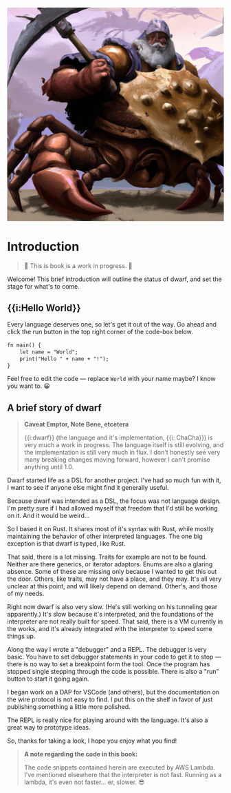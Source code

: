 ![Cwarf Painting](images/cwarf.png)

# Introduction

> 🚧 This is book is a work in progress. 🚧

Welcome!
This brief introduction will outline the status of dwarf, and set the stage for what's to come.

## {{i:Hello World}}

Every language deserves one, so let's get it out of the way.
Go ahead and click the run button in the top right corner of the code-box below.

```dwarf, editable
fn main() {
    let name = "World";
    print("Hello " + name + "!");
}
```

Feel free to edit the code — replace `World` with your name maybe?
I know you want to. 😀

## A brief story of dwarf

> **Caveat Emptor, Note Bene, etcetera**
>
> {{i:dwarf}} (the language and it's implementation, {{i: ChaCha}}) is very much a work in progress.
> The language itself is still evolving, and the implementation is still very much in flux.
> I don't honestly see very many breaking changes moving forward, however I can't promise anything until 1.0.

Dwarf started life as a DSL for another project.
I've had so much fun with it, I want to see if anyone else might find it generally useful.

Because dwarf was intended as a DSL, the focus was not language design.
I'm pretty sure if I had allowed myself that freedom that I'd still be working on it.
And it would be weird...

So I based it on Rust.
It shares most of it's syntax with Rust, while mostly maintaining the behavior of other interpreted languages.
The one big exception is that dwarf is typed, like Rust.

That said, there is a lot missing.
Traits for example are not to be found.
Neither are there generics, or iterator adaptors.
Enums are also a glaring absence.
Some of these are missing only because I wanted to get this out the door.
Others, like traits, may not have a place, and they may.
It's all very unclear at this point, and will likely depend on demand.
Other's, and those of my needs.

Right now dwarf is also very slow.
(He's still working on his tunneling gear apparently.)
It's slow because it's interpreted, and the foundations of the interpreter are not really built for speed.
That said, there is a VM currently in the works, and it's already integrated with the interpreter to speed some things up.

Along the way I wrote a "debugger" and a REPL.
The debugger is very basic.
You have to set debugger statements in your code to get it to stop — there is no way to set a breakpoint form the tool.
Once the program has stopped single stepping through the code is possible.
There is also a "run" button to start it going again.

I began work on a DAP for VSCode (and others), but the documentation on the wire protocol is not easy to find.
I put this on the shelf in favor of just publishing something a little more polished.

The REPL is really nice for playing around with the language.
It's also a great way to prototype ideas.


So, thanks for taking a look, I hope you enjoy what you find!

> **A note regarding the code in this book:**
>
> The code snippets contained herein are executed by AWS Lambda.
> I've mentioned elsewhere that the interpreter is not fast.
> Running as a lambda, it's even not faster... er, slower. 😎
